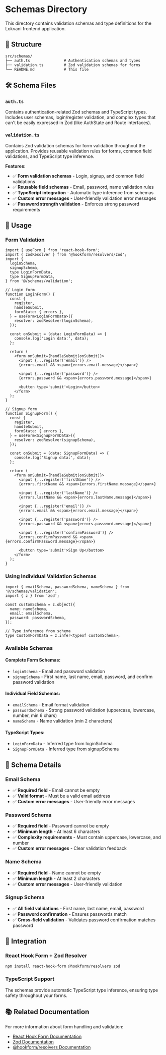 # Schemas Directory

This directory contains validation schemas and type definitions for the Lokvani frontend application.

## 📁 Structure

```
src/schemas/
├── auth.ts               # Authentication schemas and types
├── validation.ts         # Zod validation schemas for forms
└── README.md             # This file
```

## 🛠️ Schema Files

### `auth.ts`

Contains authentication-related Zod schemas and TypeScript types. Includes user schemas, login/register validation, and complex types that can't be easily expressed in Zod (like AuthState and Route interfaces).

### `validation.ts`

Contains Zod validation schemas for form validation throughout the application. Provides reusable validation rules for forms, common field validations, and TypeScript type inference.

**Features:**

- ✅ **Form validation schemas** - Login, signup, and common field validations
- ✅ **Reusable field schemas** - Email, password, name validation rules
- ✅ **TypeScript integration** - Automatic type inference from schemas
- ✅ **Custom error messages** - User-friendly validation error messages
- ✅ **Password strength validation** - Enforces strong password requirements

## 🚀 Usage

### Form Validation

```tsx
import { useForm } from 'react-hook-form';
import { zodResolver } from '@hookform/resolvers/zod';
import {
  loginSchema,
  signupSchema,
  type LoginFormData,
  type SignupFormData,
} from '@/schemas/validation';

// Login form
function LoginForm() {
  const {
    register,
    handleSubmit,
    formState: { errors },
  } = useForm<LoginFormData>({
    resolver: zodResolver(loginSchema),
  });

  const onSubmit = (data: LoginFormData) => {
    console.log('Login data:', data);
  };

  return (
    <form onSubmit={handleSubmit(onSubmit)}>
      <input {...register('email')} />
      {errors.email && <span>{errors.email.message}</span>}

      <input {...register('password')} />
      {errors.password && <span>{errors.password.message}</span>}

      <button type='submit'>Login</button>
    </form>
  );
}

// Signup form
function SignupForm() {
  const {
    register,
    handleSubmit,
    formState: { errors },
  } = useForm<SignupFormData>({
    resolver: zodResolver(signupSchema),
  });

  const onSubmit = (data: SignupFormData) => {
    console.log('Signup data:', data);
  };

  return (
    <form onSubmit={handleSubmit(onSubmit)}>
      <input {...register('firstName')} />
      {errors.firstName && <span>{errors.firstName.message}</span>}

      <input {...register('lastName')} />
      {errors.lastName && <span>{errors.lastName.message}</span>}

      <input {...register('email')} />
      {errors.email && <span>{errors.email.message}</span>}

      <input {...register('password')} />
      {errors.password && <span>{errors.password.message}</span>}

      <input {...register('confirmPassword')} />
      {errors.confirmPassword && <span>{errors.confirmPassword.message}</span>}

      <button type='submit'>Sign Up</button>
    </form>
  );
}
```

### Using Individual Validation Schemas

```tsx
import { emailSchema, passwordSchema, nameSchema } from '@/schemas/validation';
import { z } from 'zod';

const customSchema = z.object({
  name: nameSchema,
  email: emailSchema,
  password: passwordSchema,
});

// Type inference from schema
type CustomFormData = z.infer<typeof customSchema>;
```

### Available Schemas

#### **Complete Form Schemas:**

- `loginSchema` - Email and password validation
- `signupSchema` - First name, last name, email, password, and confirm password validation

#### **Individual Field Schemas:**

- `emailSchema` - Email format validation
- `passwordSchema` - Strong password validation (uppercase, lowercase, number, min 6 chars)
- `nameSchema` - Name validation (min 2 characters)

#### **TypeScript Types:**

- `LoginFormData` - Inferred type from loginSchema
- `SignupFormData` - Inferred type from signupSchema

## 📝 Schema Details

### Email Schema

- ✅ **Required field** - Email cannot be empty
- ✅ **Valid format** - Must be a valid email address
- ✅ **Custom error messages** - User-friendly error messages

### Password Schema

- ✅ **Required field** - Password cannot be empty
- ✅ **Minimum length** - At least 6 characters
- ✅ **Complexity requirements** - Must contain uppercase, lowercase, and number
- ✅ **Custom error messages** - Clear validation feedback

### Name Schema

- ✅ **Required field** - Name cannot be empty
- ✅ **Minimum length** - At least 2 characters
- ✅ **Custom error messages** - User-friendly validation

### Signup Schema

- ✅ **All field validations** - First name, last name, email, password
- ✅ **Password confirmation** - Ensures passwords match
- ✅ **Cross-field validation** - Validates password confirmation matches password

## 🔧 Integration

### React Hook Form + Zod Resolver

```bash
npm install react-hook-form @hookform/resolvers zod
```

### TypeScript Support

The schemas provide automatic TypeScript type inference, ensuring type safety throughout your forms.

## 📚 Related Documentation

For more information about form handling and validation:

- [React Hook Form Documentation](https://react-hook-form.com/)
- [Zod Documentation](https://zod.dev/)
- [@hookform/resolvers Documentation](https://github.com/react-hook-form/resolvers)

